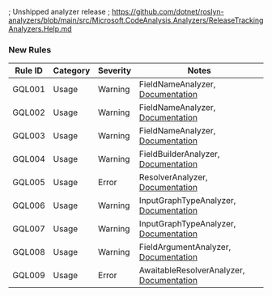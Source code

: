 ; Unshipped analyzer release
; https://github.com/dotnet/roslyn-analyzers/blob/main/src/Microsoft.CodeAnalysis.Analyzers/ReleaseTrackingAnalyzers.Help.md

### New Rules

Rule ID | Category | Severity | Notes
--------|----------|----------|-------
GQL001 | Usage | Warning | FieldNameAnalyzer, [Documentation](https://graphql-dotnet.github.io/docs/analyzers/GQL001_DefineTheNameInFieldMethod)
GQL002 | Usage | Warning | FieldNameAnalyzer, [Documentation](https://graphql-dotnet.github.io/docs/analyzers/GQL002_NameMethodInvocationCanBeRemoved)
GQL003 | Usage | Warning | FieldNameAnalyzer, [Documentation](https://graphql-dotnet.github.io/docs/analyzers/GQL003_DifferentNamesDefinedByFieldAndNameMethods)
GQL004 | Usage | Warning | FieldBuilderAnalyzer, [Documentation](https://graphql-dotnet.github.io/docs/analyzers/GQL004_DoNotUseObsoleteFieldMethods)
GQL005 | Usage | Error | ResolverAnalyzer, [Documentation](https://graphql-dotnet.github.io/docs/analyzers/GQL005_IllegalResolverUsage)
GQL006 | Usage | Warning | InputGraphTypeAnalyzer, [Documentation](https://graphql-dotnet.github.io/docs/analyzers/GQL006_CanNotMatchInputFieldToTheSourceField)
GQL007 | Usage | Warning | InputGraphTypeAnalyzer, [Documentation](https://graphql-dotnet.github.io/docs/analyzers/GQL007_CanNotSetSourceField)
GQL008 | Usage | Warning | FieldArgumentAnalyzer, [Documentation](https://graphql-dotnet.github.io/docs/analyzers/GQL008_DoNotUseObsoleteArgumentMethod)
GQL009 | Usage | Error | AwaitableResolverAnalyzer, [Documentation](https://graphql-dotnet.github.io/docs/analyzers/GQL009_UseAsyncResolver)
